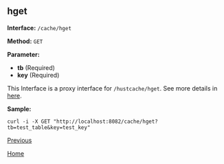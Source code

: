 ## hget ##

**Interface:** `/cache/hget`

**Method:** `GET`

**Parameter:** 

*  **tb** (Required)  
*  **key** (Required)  

This Interface is a proxy interface for `/hustcache/hget`. See more details in [here](../../hustdb/hustcache/hget.md).  

**Sample:**

    curl -i -X GET "http://localhost:8082/cache/hget?tb=test_table&key=test_key"

[Previous](../cache.md)

[Home](../../../index.md)